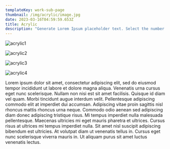 ```yaml
---
templateKey: work-sub-page
thumbnail: /img/acrylic/image.jpg
date: 2023-03-16T04:59:59.653Z
title: Acrylic
description: "Generate Lorem Ipsum placeholder text. Select the number of characters, words, sentences or paragraphs, and hit generate!"
---
```


![acrylic1](/img/acrylic/image1.jpg)

![acrylic2](/img/acrylic/image2.jpg)

![acrylic3](/img/acrylic/image3.jpg)

![acrylic4](/img/acrylic/image4.jpg)

Lorem ipsum dolor sit amet, consectetur adipiscing elit, sed do eiusmod tempor incididunt ut labore et dolore magna aliqua. Venenatis urna cursus eget nunc scelerisque. Nullam non nisi est sit amet facilisis. Quisque id diam vel quam. Morbi tincidunt augue interdum velit. Pellentesque adipiscing commodo elit at imperdiet dui accumsan. Adipiscing vitae proin sagittis nisl rhoncus mattis rhoncus urna neque. Commodo odio aenean sed adipiscing diam donec adipiscing tristique risus. Mi tempus imperdiet nulla malesuada pellentesque. Maecenas ultricies mi eget mauris pharetra et ultrices. Cursus risus at ultrices mi tempus imperdiet nulla. Sit amet nisl suscipit adipiscing bibendum est ultricies. At volutpat diam ut venenatis tellus in. Cursus eget nunc scelerisque viverra mauris in. Ut aliquam purus sit amet luctus venenatis lectus.


